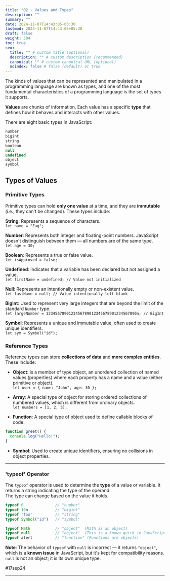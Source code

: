 ```yaml
---
title: "02 - Values and Types"
description: ""
summary: ""
date: 2024-11-07T14:43:05+05:30
lastmod: 2024-11-07T14:43:05+05:30
draft: false
weight: 304
toc: true
seo:
  title: "" # custom title (optional)
  description: "" # custom description (recommended)
  canonical: "" # custom canonical URL (optional)
  noindex: false # false (default) or true
---
```



The kinds of values that can be represented and manipulated in a programming language are known as types, and one of the most fundamental characteristics of a programming language is the set of types it supports.

**Values** are chunks of information. Each value has a specific **type** that defines how it behaves and interacts with other values.

There are eight basic types in JavaScript:

```js
number
bigint
string
boolean
null
undefined
object
symbol
```


## Types of Values

### Primitive Types

Primitive types can hold **only one value** at a time, and they are **immutable** (i.e., they can't be changed). These types include:

**String**: Represents a sequence of characters.  
`let name = "Eag";`

**Number**: Represents both integer and floating-point numbers. JavaScript doesn't distinguish between them — all numbers are of the same type.  
`let age = 30;`

**Boolean**: Represents a true or false value.  
`let isApproved = false;`

**Undefined**: Indicates that a variable has been declared but not assigned a value.  
`let firstName = undefined; // Value not initialized`

**Null**: Represents an intentionally empty or non-existent value.  
`let lastName = null; // Value intentionally left blank`

**BigInt**: Used to represent very large integers that are beyond the limit of the standard `Number` type.  
`let largeNumber = 1234567890123456789012345678901234567890n; // BigInt`

**Symbol**: Represents a unique and immutable value, often used to create unique identifiers.  
`let sym = Symbol("id");`

### Reference Types

Reference types can store **collections of data** and **more complex entities**. These include:

- **Object**: Is a member of type object, an unordered collection of named values (properties) where each property has a name and a value (either primitive or object).  
    `let user = { name: "John", age: 30 };`
    
- **Array**: A special type of object for storing ordered collections of numbered values, which is different from ordinary objects.  
    `let numbers = [1, 2, 3];`
    
- **Function**: A special type of object used to define callable blocks of code.
    
```js
function greet() {
  console.log("Hello!");
}
```
    
- **Symbol**: Used to create unique identifiers, ensuring no collisions in object properties.
    

---

### 'typeof' Operator

The `typeof` operator is used to determine the **type** of a value or variable. It returns a string indicating the type of the operand.  
The type can change based on the value it holds.

```js
typeof 0              // "number"
typeof 10n            // "bigint"
typeof 'foo'          // "string"
typeof Symbol("id")   // "symbol"

typeof Math           // "object"  (Math is an object)
typeof null           // "object"  (This is a known quirk in JavaScript)
typeof alert          // "function" (Functions are objects)
```

**Note**: The behavior of `typeof` with `null` is incorrect — it returns `"object"`, which is a **known issue** in JavaScript, but it's kept for compatibility reasons. `null` is not an object; it is its own unique type.

#17sep24 

____


